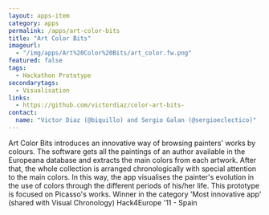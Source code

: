 ```yaml
---
layout: apps-item
category: apps
permalink: /apps/art-color-bits
title: "Art Color Bits"
imageurl:
  - "/img/apps/Art%20Color%20Bits/art_color.fw.png"
featured: false
tags:
  - Hackathon Prototype
secondarytags:
  - Visualisation
links:
  - https://github.com/victordiaz/color-art-bits-
contact: 
  name: "Victor Diaz (@biquillo) and Sergio Galan (@sergioeclectico)"
---
```


Art Color Bits introduces an innovative way of browsing painters' works by colours. The software gets all the paintings of an author available in the Europeana database and extracts the main colors from each artwork. After that, the whole collection is arranged chronologically with special attention to the main colors. In this way, the app visualises the painter's evolution in the use of colors through the different periods of his/her life. This prototype is focused on Picasso's works. Winner in the category 'Most innovative app' (shared with Visual Chronology) Hack4Europe '11 - Spain

